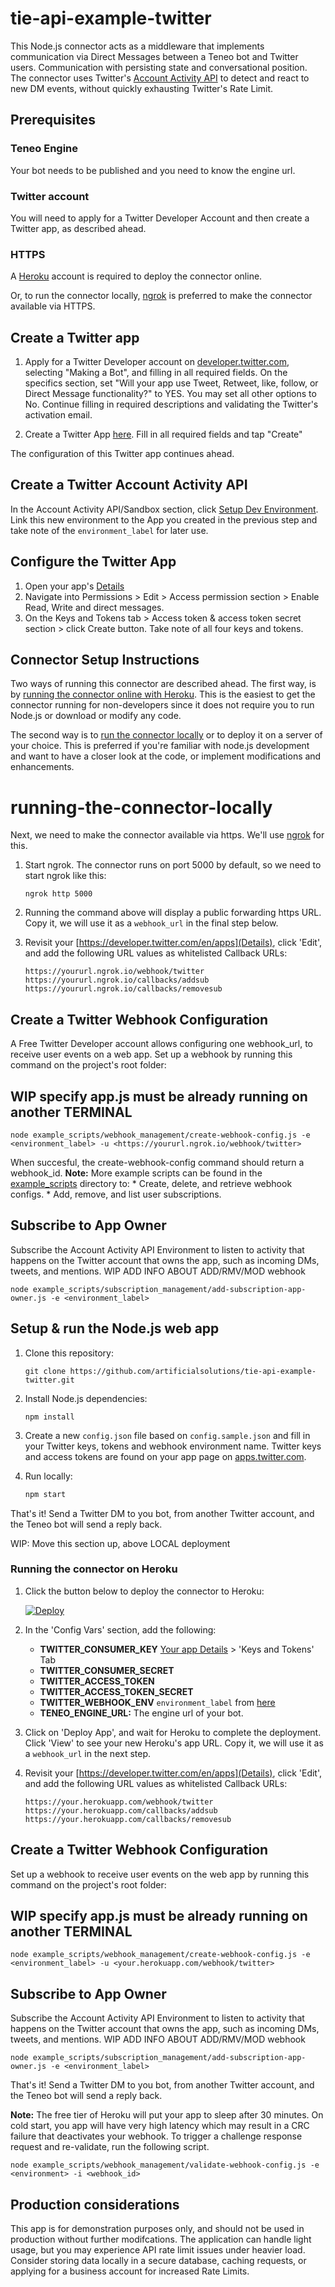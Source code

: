 # tie-api-example-twitter
This Node.js connector acts as a middleware that implements communication via Direct Messages between a Teneo bot and Twitter users. Communication with persisting state and conversational position. The connector uses Twitter's [Account Activity API](https://developer.twitter.com/en/docs/accounts-and-users/subscribe-account-activity/overview) to detect and react to new DM events, without quickly exhausting Twitter's Rate Limit.


## Prerequisites
### Teneo Engine
Your bot needs to be published and you need to know the engine url.

### Twitter account
You will need to apply for a Twitter Developer Account and then create a Twitter app, as described ahead.

### HTTPS
A [Heroku](https://www.heroku.com/home) account is required to deploy the connector online.

Or, to run the connector locally, [ngrok](https://ngrok.com/) is preferred to make the connector available via HTTPS.



## Create a Twitter app

1. Apply for a Twitter Developer account on [developer.twitter.com](https://developer.twitter.com/en/apps), selecting "Making a Bot", and filling in all required fields. On the specifics section, set "Will your app use Tweet, Retweet, like, follow, or Direct Message functionality?" to YES. You may set all other options to No. Continue filling in required descriptions and validating the Twitter's activation email.

2. Create a Twitter App [here](https://developer.twitter.com/en/apps/create). Fill in all required fields and tap "Create"

The configuration of this Twitter app continues ahead.

## Create a Twitter Account Activity API
In the Account Activity API/Sandbox section, click [Setup Dev Environment](https://developer.twitter.com/en/account/environments). Link this new environment to the App you created in the previous step and take note of the `environment_label` for later use.

## Configure the Twitter App
1. Open your app's [Details](https://developer.twitter.com/en/apps)
2. Navigate into Permissions > Edit > Access permission section > Enable Read, Write and direct messages.
3. On the Keys and Tokens tab > Access token & access token secret section > click Create button. Take note of all four keys and tokens.


## Connector Setup Instructions
Two ways of running this connector are described ahead. The first way, is by [running the connector online with Heroku](#running-the-connector-on-heroku). This is the easiest to get the connector running for non-developers since it does not require you to run Node.js or download or modify any code.

The second way is to [run the connector locally](#running-the-connector-locally) or to deploy it on a server of your choice. This is preferred if you're familiar with node.js development and want to have a closer look at the code, or implement modifications and enhancements.

# running-the-connector-locally
Next, we need to make the connector available via https. We'll use [ngrok](https://ngrok.com) for this.

1. Start ngrok. The connector runs on port 5000 by default, so we need to start ngrok like this:
    ```
    ngrok http 5000
    ```
2. Running the command above will display a public forwarding https URL. Copy it, we will use it as a `webhook_url` in the final step below.

3. Revisit your [https://developer.twitter.com/en/apps](Details), click 'Edit', and add the following URL values as whitelisted Callback URLs:

    ```
    https://yoururl.ngrok.io/webhook/twitter
    https://yoururl.ngrok.io/callbacks/addsub
    https://yoururl.ngrok.io/callbacks/removesub
    ```
## Create a Twitter Webhook Configuration
A Free Twitter Developer account allows configuring one webhook_url, to receive user events on a web app. Set up a webhook by running this command on the project's root folder:

## WIP specify app.js must be already running on another TERMINAL

    node example_scripts/webhook_management/create-webhook-config.js -e <environment_label> -u <https://yoururl.ngrok.io/webhook/twitter>
    
When succesful, the create-webhook-config command should return a webhook_id.
**Note:** More example scripts can be found in the [example_scripts](example_scripts) directory to:
    * Create, delete, and retrieve webhook configs.
    * Add, remove, and list user subscriptions.


## Subscribe to App Owner 
Subscribe the Account Activity API Environment to listen to activity that happens on the Twitter account that owns the app, such as incoming DMs, tweets, and mentions. 
WIP ADD INFO ABOUT ADD/RMV/MOD webhook

    node example_scripts/subscription_management/add-subscription-app-owner.js -e <environment_label>
    
    
## Setup & run the Node.js web app

1. Clone this repository:

    ```
    git clone https://github.com/artificialsolutions/tie-api-example-twitter.git
    ```

2. Install Node.js dependencies:

    ```
    npm install
    ```

3. Create a new `config.json` file based on `config.sample.json` and fill in your Twitter keys, tokens and webhook environment name. Twitter keys and access tokens are found on your app page on [apps.twitter.com](https://apps.twitter.com/). 

4. Run locally:

    ```bash
    npm start
    ```
    
That's it! Send a Twitter DM to you bot, from another Twitter account, and the Teneo bot will send a reply back.


WIP: Move this section up, above LOCAL deployment
### Running the connector on Heroku
1. Click the button below to deploy the connector to Heroku:

    [![Deploy](https://www.herokucdn.com/deploy/button.svg)](https://heroku.com/deploy?template=https://github.com/artificialsolutions/tie-api-example-twitter.git)

2. In the 'Config Vars' section, add the following:
    * **TWITTER_CONSUMER_KEY** [Your app Details](https://developer.twitter.com/en/apps/) > 'Keys and Tokens' Tab
    * **TWITTER_CONSUMER_SECRET** 
    * **TWITTER_ACCESS_TOKEN** 
    * **TWITTER_ACCESS_TOKEN_SECRET**
    * **TWITTER_WEBHOOK_ENV** `environment_label` from [here](https://developer.twitter.com/en/account/environments)
    * **TENEO_ENGINE_URL:** The engine url of your bot.
3. Click on 'Deploy App', and wait for Heroku to complete the deployment. Click 'View' to see your new Heroku's app URL. Copy it, we will use it as a `webhook_url` in the next step.

4. Revisit your [https://developer.twitter.com/en/apps](Details), click 'Edit', and add the following URL values as whitelisted Callback URLs:

    ```
    https://your.herokuapp.com/webhook/twitter
    https://your.herokuapp.com/callbacks/addsub
    https://your.herokuapp.com/callbacks/removesub
    ```

## Create a Twitter Webhook Configuration
Set up a webhook to receive user events on the web app by running this command on the project's root folder:

## WIP specify app.js must be already running on another TERMINAL

    node example_scripts/webhook_management/create-webhook-config.js -e <environment_label> -u <your.herokuapp.com/webhook/twitter>
    
## Subscribe to App Owner 
Subscribe the Account Activity API Environment to listen to activity that happens on the Twitter account that owns the app, such as incoming DMs, tweets, and mentions. 
WIP ADD INFO ABOUT ADD/RMV/MOD webhook

    node example_scripts/subscription_management/add-subscription-app-owner.js -e <environment_label>
    
    
That's it! Send a Twitter DM to you bot, from another Twitter account, and the Teneo bot will send a reply back.



**Note:** The free tier of Heroku will put your app to sleep after 30 minutes. On cold start, you app will have very high latency which may result in a CRC failure that deactivates your webhook. To trigger a challenge response request and re-validate, run the following script.

    node example_scripts/webhook_management/validate-webhook-config.js -e <environment> -i <webhook_id>
    

## Production considerations

This app is for demonstration purposes only, and should not be used in production without further modifcations. The application can handle light usage, but you may experience API rate limit issues under heavier load. Consider storing data locally in a secure database, caching requests, or applying for a business account for increased Rate Limits.

